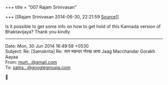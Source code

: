 +++
title = "007 Rajam Srinivasan"

+++
[[Rajam Srinivasan	2014-06-30, 22:21:59 [Source](https://groups.google.com/g/samskrita/c/uWHqu_ApwSM)]]



Is it possible to get some info on how to get hold of this Kannada version of Bhaktavijaya? Thank you kindly.  
  

------------------------------------------------------------------------

Date: Mon, 30 Jun 2014 16:49:58 +0530  
Subject: Re: \[Samskrita\] Re: जाग मछन्दर गोरख आया Jaag Macchandar Gorakh Aayaa  
From: [murt...@gmail.com]()  
To: [sams...@googlegroups.com]()



